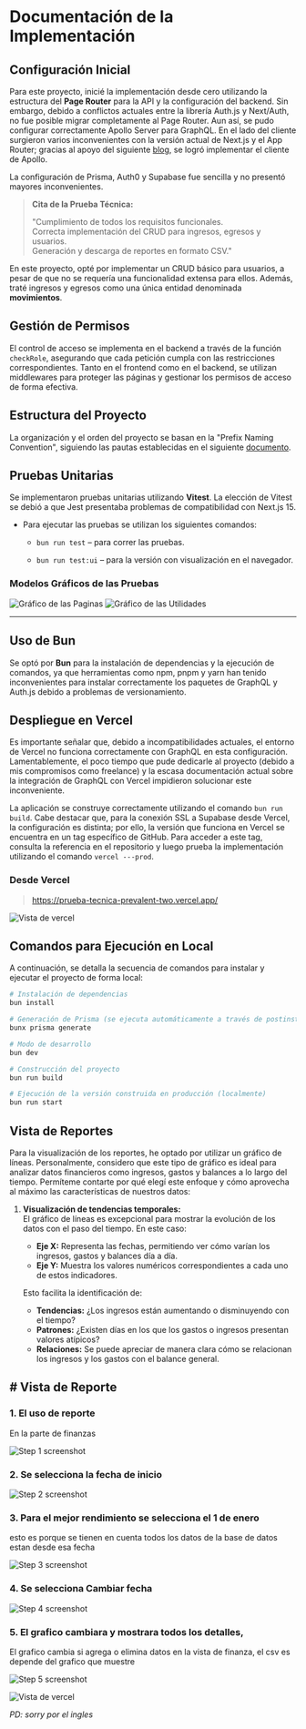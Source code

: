 # Documentación de la Implementación

## Configuración Inicial

Para este proyecto, inicié la implementación desde cero utilizando la estructura del **Page Router** para la API y la configuración del backend. Sin embargo, debido a conflictos actuales entre la librería Auth.js y Next/Auth, no fue posible migrar completamente al Page Router. Aun así, se pudo configurar correctamente Apollo Server para GraphQL. En el lado del cliente surgieron varios inconvenientes con la versión actual de Next.js y el App Router; gracias al apoyo del siguiente [blog](https://www.apollographql.com/blog/using-apollo-client-with-next-js-13-releasing-an-official-library-to-support-the-app-router), se logró implementar el cliente de Apollo.

La configuración de Prisma, Auth0 y Supabase fue sencilla y no presentó mayores inconvenientes.

> **Cita de la Prueba Técnica:**
>
> "Cumplimiento de todos los requisitos funcionales.  
> Correcta implementación del CRUD para ingresos, egresos y usuarios.  
> Generación y descarga de reportes en formato CSV."

En este proyecto, opté por implementar un CRUD básico para usuarios, a pesar de que no se requería una funcionalidad extensa para ellos. Además, traté ingresos y egresos como una única entidad denominada **movimientos**.

## Gestión de Permisos

El control de acceso se implementa en el backend a través de la función `checkRole`, asegurando que cada petición cumpla con las restricciones correspondientes. Tanto en el frontend como en el backend, se utilizan middlewares para proteger las páginas y gestionar los permisos de acceso de forma efectiva.



## Estructura del Proyecto

La organización y el orden del proyecto se basan en la "Prefix Naming Convention", siguiendo las pautas establecidas en el siguiente [documento](https://www.ict.up.ac.th/surinthips/PackageProgramApllication/Week6/NamingConventions.pdf).

## Pruebas Unitarias

Se implementaron pruebas unitarias utilizando **Vitest**. La elección de Vitest se debió a que Jest presentaba problemas de compatibilidad con Next.js 15.  
- Para ejecutar las pruebas se utilizan los siguientes comandos:
  - `bun run test` – para correr las pruebas.


  - `bun run test:ui` – para la versión con visualización en el navegador.

### Modelos Gráficos de las Pruebas

![Gráfico de las Paginas](assets/test3.png)
![Gráfico de las Utilidades](assets/test3.png)

---
## Uso de Bun

Se optó por **Bun** para la instalación de dependencias y la ejecución de comandos, ya que herramientas como npm, pnpm y yarn han tenido inconvenientes para instalar correctamente los paquetes de GraphQL y Auth.js debido a problemas de versionamiento.

## Despliegue en Vercel

Es importante señalar que, debido a incompatibilidades actuales, el entorno de Vercel no funciona correctamente con GraphQL en esta configuración. Lamentablemente, el poco tiempo que pude dedicarle al proyecto (debido a mis compromisos como freelance) y la escasa documentación actual sobre la integración de GraphQL con Vercel impidieron solucionar este inconveniente. 

La aplicación se construye correctamente utilizando el comando `bun run build`. Cabe destacar que, para la conexión SSL a Supabase desde Vercel, la configuración es distinta; por ello, la versión que funciona en Vercel se encuentra en un tag específico de GitHub. Para acceder a este tag, consulta la referencia en el repositorio y luego prueba la implementación utilizando el comando `vercel ---prod`.

### Desde Vercel
> https://prueba-tecnica-prevalent-two.vercel.app/

![Vista de vercel](assets/view.png)

## Comandos para Ejecución en Local

A continuación, se detalla la secuencia de comandos para instalar y ejecutar el proyecto de forma local:

```bash
# Instalación de dependencias
bun install

# Generación de Prisma (se ejecuta automáticamente a través de postinstall)
bunx prisma generate

# Modo de desarrollo
bun dev

# Construcción del proyecto
bun run build

# Ejecución de la versión construida en producción (localmente)
bun run start
```

## Vista de Reportes

Para la visualización de los reportes, he optado por utilizar un gráfico de líneas. Personalmente, considero que este tipo de gráfico es ideal para analizar datos financieros como ingresos, gastos y balances a lo largo del tiempo. Permíteme contarte por qué elegí este enfoque y cómo aprovecha al máximo las características de nuestros datos:

1. **Visualización de tendencias temporales:**  
   El gráfico de líneas es excepcional para mostrar la evolución de los datos con el paso del tiempo. En este caso:
   - **Eje X:** Representa las fechas, permitiendo ver cómo varían los ingresos, gastos y balances día a día.
   - **Eje Y:** Muestra los valores numéricos correspondientes a cada uno de estos indicadores.

   Esto facilita la identificación de:
   - **Tendencias:** ¿Los ingresos están aumentando o disminuyendo con el tiempo?
   - **Patrones:** ¿Existen días en los que los gastos o ingresos presentan valores atípicos?
   - **Relaciones:** Se puede apreciar de manera clara cómo se relacionan los ingresos y los gastos con el balance general.


## # Vista de Reporte

### 1. El uso de reporte

En la parte de finanzas

![Step 1 screenshot](https://images.tango.us/workflows/cbda6a2f-9d61-4ff8-8e26-312ccfb5f024/steps/854138a5-c84b-4275-9ce2-8c22dd357c3f/a91f0b59-d603-4970-aa0e-e89c1e3c7030.png?crop=focalpoint&fit=crop&fp-x=0.6204&fp-y=0.3178&fp-z=1.3382&w=1200&border=2%2CF4F2F7&border-radius=8%2C8%2C8%2C8&border-radius-inner=8%2C8%2C8%2C8&blend-align=bottom&blend-mode=normal&blend-x=0&blend-w=1200&blend64=aHR0cHM6Ly9pbWFnZXMudGFuZ28udXMvc3RhdGljL21hZGUtd2l0aC10YW5nby13YXRlcm1hcmstdjIucG5n&mark-x=10&mark-y=275&m64=aHR0cHM6Ly9pbWFnZXMudGFuZ28udXMvc3RhdGljL2JsYW5rLnBuZz9tYXNrPWNvcm5lcnMmYm9yZGVyPTQlMkNGRjc0NDImdz0xMTgxJmg9NDI3JmZpdD1jcm9wJmNvcm5lci1yYWRpdXM9MTA%3D)


### 2. Se selecciona la fecha de inicio
![Step 2 screenshot](https://images.tango.us/workflows/cbda6a2f-9d61-4ff8-8e26-312ccfb5f024/steps/00fd7c1d-ce38-43d6-a48b-8f15f60cb5c1/455f6d34-fd2d-4ffd-9e30-6d6b258dc9d9.png?crop=focalpoint&fit=crop&fp-x=0.8110&fp-y=0.2768&fp-z=2.8562&w=1200&border=2%2CF4F2F7&border-radius=8%2C8%2C8%2C8&border-radius-inner=8%2C8%2C8%2C8&blend-align=bottom&blend-mode=normal&blend-x=0&blend-w=1200&blend64=aHR0cHM6Ly9pbWFnZXMudGFuZ28udXMvc3RhdGljL21hZGUtd2l0aC10YW5nby13YXRlcm1hcmstdjIucG5n&mark-x=143&mark-y=492&m64=aHR0cHM6Ly9pbWFnZXMudGFuZ28udXMvc3RhdGljL2JsYW5rLnBuZz9tYXNrPWNvcm5lcnMmYm9yZGVyPTQlMkNGRjc0NDImdz05MTUmaD0xNjQmZml0PWNyb3AmY29ybmVyLXJhZGl1cz0xMA%3D%3D)


### 3. Para el mejor rendimiento se selecciona el 1 de enero

esto es porque se tienen en cuenta todos los datos de la base de datos estan desde esa fecha

![Step 3 screenshot](https://images.tango.us/workflows/cbda6a2f-9d61-4ff8-8e26-312ccfb5f024/steps/f66dbf32-e957-4459-a15f-43295eae4cb0/e366fe84-4175-4faa-83ad-03a89d9041f5.png?crop=focalpoint&fit=crop&fp-x=0.8105&fp-y=0.4134&fp-z=2.8939&w=1200&border=2%2CF4F2F7&border-radius=8%2C8%2C8%2C8&border-radius-inner=8%2C8%2C8%2C8&blend-align=bottom&blend-mode=normal&blend-x=0&blend-w=1200&blend64=aHR0cHM6Ly9pbWFnZXMudGFuZ28udXMvc3RhdGljL21hZGUtd2l0aC10YW5nby13YXRlcm1hcmstdjIucG5n&mark-x=524&mark-y=498&m64=aHR0cHM6Ly9pbWFnZXMudGFuZ28udXMvc3RhdGljL2JsYW5rLnBuZz9tYXNrPWNvcm5lcnMmYm9yZGVyPTQlMkNGRjc0NDImdz0xNTEmaD0xNTEmZml0PWNyb3AmY29ybmVyLXJhZGl1cz0xMA%3D%3D)


### 4. Se selecciona Cambiar fecha
![Step 4 screenshot](https://images.tango.us/workflows/cbda6a2f-9d61-4ff8-8e26-312ccfb5f024/steps/d0cb0ad2-654c-47f5-be23-cfbe352b276d/b9ce6d3a-d991-4260-8ba6-bdaba0e592be.png?crop=focalpoint&fit=crop&fp-x=0.7467&fp-y=0.3861&fp-z=2.8562&w=1200&border=2%2CF4F2F7&border-radius=8%2C8%2C8%2C8&border-radius-inner=8%2C8%2C8%2C8&blend-align=bottom&blend-mode=normal&blend-x=0&blend-w=1200&blend64=aHR0cHM6Ly9pbWFnZXMudGFuZ28udXMvc3RhdGljL21hZGUtd2l0aC10YW5nby13YXRlcm1hcmstdjIucG5n&mark-x=363&mark-y=492&m64=aHR0cHM6Ly9pbWFnZXMudGFuZ28udXMvc3RhdGljL2JsYW5rLnBuZz9tYXNrPWNvcm5lcnMmYm9yZGVyPTQlMkNGRjc0NDImdz00NzQmaD0xNjQmZml0PWNyb3AmY29ybmVyLXJhZGl1cz0xMA%3D%3D)


### 5. El grafico cambiara y mostrara todos los detalles,

El grafico cambia si agrega o elimina datos en la vista de finanza, el csv es depende del grafico que muestre

![Step 5 screenshot](https://images.tango.us/workflows/cbda6a2f-9d61-4ff8-8e26-312ccfb5f024/steps/615e793b-f6e0-4493-83db-a0212578a256/20a61f52-99c4-466c-9686-6d63432026ba.png?crop=focalpoint&fit=crop&fp-x=0.6204&fp-y=0.6708&fp-z=1.3382&w=1200&border=2%2CF4F2F7&border-radius=8%2C8%2C8%2C8&border-radius-inner=8%2C8%2C8%2C8&blend-align=bottom&blend-mode=normal&blend-x=0&blend-w=1200&blend64=aHR0cHM6Ly9pbWFnZXMudGFuZ28udXMvc3RhdGljL21hZGUtd2l0aC10YW5nby13YXRlcm1hcmstdjIucG5n&mark-x=10&mark-y=299&m64=aHR0cHM6Ly9pbWFnZXMudGFuZ28udXMvc3RhdGljL2JsYW5rLnBuZz9tYXNrPWNvcm5lcnMmYm9yZGVyPTQlMkNGRjc0NDImdz0xMTgxJmg9Njg2JmZpdD1jcm9wJmNvcm5lci1yYWRpdXM9MTA%3D)

![Vista de vercel](assets/csv.png)

*PD: sorry por el ingles*